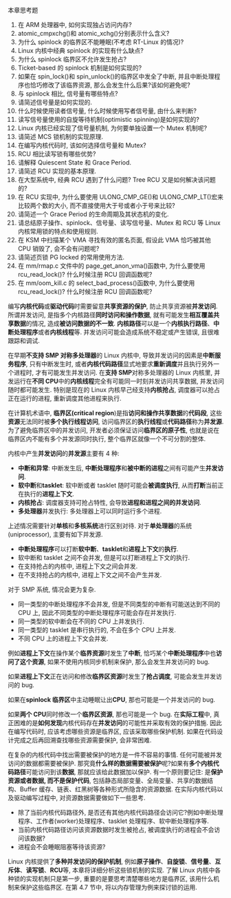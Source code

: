 本章思考题

1. 在 ARM 处理器中, 如何实现独占访问内存?
2. atomic\_cmpxchg()和 atomic\_xchg()分别表示什么含义?
3. 为什么 spinlock 的临界区不能睡眠(不考虑 RT\-Linux 的情况)?
4. Linux 内核中经典 spinlock 的实现有什么缺点?
5. 为什么 spinlock 临界区不允许发生抢占?
6. Ticket-based 的 spinlock 机制是如何实现的?
7. 如果在 spin\_lock()和 spin\_unlock()的临界区中发全了中断, 并且中断处理程序也恰巧修改了该临界资源, 那么会发生什么后果?该如何避免呢?
8. 与 spinlock 相比, 信号量有哪些特点?
9. 请简述信号量是如何实现的.
10. 什么时候使用读者信号量, 什么时候使用写者信号量, 由什么来判断?
11. 读写信号量使用的自旋等待机制(optimistic spinning)是如何实现的?
12. Linux 内核已经实现了信号量机制, 为何要单独设置一个 Mutex 机制呢?
13. 请简述 MCS 锁机制的实现原理.
14. 在编写内核代码时, 该如何选择信号量和 Mutex?
15. RCU 相比读写锁有哪些优势?
16. 请解释 Quiescent State 和 Grace Period.
17. 请简述 RCU 实现的基本原理.
18. 在大型系统中, 经典 RCU 遇到了什么问题? Tree RCU 又是如何解决该问题的?
19. 在 RCU 实现中, 为什么要使用 ULONG\_CMP\_GE()和 ULONG\_CMP\_LT()宏来比较两个数的大小, 而不直接使用大于号或者小于号来比较?
20. 请简述一个 Grace Period 的生命周期及其状态机的变化.
21. 请总结原子操作、spinlock、信号量、读写信号量、Mutex 和 RCU 等 Linux 内核常用锁的特点和使用规则.
22. 在 KSM 中扫描某个 VMA 寻找有效的匿名页面, 假设此 VMA 恰巧被其他 CPU 销毁了, 会不会有问题呢?
23. 请简述页锁 PG locked 的常用使用方法.
24. 在 mm/rmap.c 文件中的 page\_get\_anon\_vma()函数中, 为什么要使用 rcu\_read\_lock()? 什么时候注册 RCU 回调函数呢?
25. 在 mm/oom\_kill.c 的 select\_bad\_process()函数中, 为什么要使用 rcu\_read\_lock()? 什么时候注册 RCU 回调函数呢?

编写**内核代码**或**驱动代码**时需要留意**共享资源的保护**, 防止共享资源被**并发访问**. 所谓并发访问, 是指多个内核路径**同时访问和操作数据**, 就有可能发生**相互覆盖共享数据**的情况, 造成**被访问数据的不一致**. **内核路径**可以是一个**内核执行路径**、**中断处理程序**或者**内核线程**等. 并发访问可能会造成系统不稳定或产生错误, 且很难跟踪和调试.

在早期**不支持 SMP 对称多处理器**的 Linux 内核中, 导致并发访问的因素是**中断服务程序**, 只有中断发生时, 或者**内核代码路径**显式地要求**重新调度**并且执行另外一个进程时, 才有可能发生并发访问. 在**支持 SMP**对称多处理器的 Linux 内核里, 并发运行在**不同 CPU**中的**内核线程**完全有可能同一时刻并发访问共享数据, 并发访问随时都可能发生. 特别是现在的 Linux 内核早己经支持**内核抢占**, 调度器可以抢占正在运行的进程, 重新调度其他进程来执行.

在计算机术语中, **临界区(critical region**)是指**访问和操作共享数据**的**代码段**, 这些**资源**无法同时被**多个执行线程访问**, 访问临界区的**执行线程**或**代码路径**称为**并发源**. 为了避免临界区中的并发访问, 开发者必须保证访问**临界区的原子性**, 也就是说在临界区内不能有多个并发源同时执行, 整个临界区就像一个不可分割的整体.

内核中产生**并发访问**的**并发源**主要有 4 种:

- **中断和异常**: 中断发生后, **中断处理程序**和**被中断的进程**之间有可能产生**并发访问**.
- **软中断**和**tasklet**: 软中断或者 tasklet 随时可能会**被调度执行**, 从而**打断**当前正在执行的**进程上下文**.
- **内核抢占**: 调度器支持可抢占特性, 会导致**进程和进程之间的并发访问**.
- **多处理器**并发执行: 多处理器上可以同时运行多个进程.

上述情况需要针对**单核**和**多核系统**进行区别对待. 对于**单处理器**的系统(uniprocessor), 主要有如下并发源.

- **中断处理程序**可以打断**软中断**、**tasklet**和**进程上下文**的**执行**.
- 软中断和 tasklet 之间不会并发, 但是可以打断进程上下文的执行.
- 在支持抢占的内核中, 进程上下文之间会并发.
- 在不支持抢占的内核中, 进程上下文之间不会产生并发.

对于 SMP 系统, 情况会更为复杂.

- 同一类型的中断处理程序不会并发, 但是不同类型的中断有可能送达到不同的 CPU 上, 因此不同类型的中断处理程序可能会存在并发执行.
- 同一类型的软中断会在不同的 CPU 上并发执行.
- 同一类型的 tasklet 是串行执行的, 不会在多个 CPU 上并发.
- 不同 CPU 上的进程上下文会并发.

例如**进程上下文**在操作某个**临界资源**时发生了**中断**, 恰巧某个**中断处理程序**中也**访问了这个资源**, 如果不使用内核同步机制来保护, 那么会发生并发访问的 bug.

如果**进程上下文**正在访问和修改**临界区资源**时发生了**抢占调度**, 可能会发生并发访问的 bug.

如果在**spinlock 临界区**中主动睡眠让出**CPU**, 那也可能是一个并发访问的 bug.

如果**两个 CPU**同时修改一个**临界区资源**, 那也可能是一个 bug. 在**实际工程**中, 真正困难的是**如何发现**内核代码存在**并发访问**的可能性并采取有效的保护措施. 因此在编写代码时, 应该考虑哪些资源是临界区, 应该采取哪些保护机制. 如果在代码设计完成之后再回溯查找哪些资源需要保护, 会非常困难.

在复杂的内核代码中找出需要被保护的地方是一件不容易的事情. 任何可能被并发访问的数据都需要被保护. 那究竟**什么样的数据需要被保护**呢?如果有**多个内核代码路径**可能访问到该**数据**, 那就应该给此数据加以保护. 有一个原则要记住: 是**保护资源或者数据, 而不是保护代码**, 包括静态局部变量、全局变量、共享的数据结构、Buffer 缓存、链表、红黑树等各种形式所隐含的资源数据. 在实际内核代码以及驱动编写过程中, 对资源数据需要做如下一些思考.

- 除了当前内核代码路径外, 是否还有其他内核代码路径会访问它?例如中断处理程序、工作者(worker)处理程序、tasklet 处理程序、软中断处理程序等.
-  当前内核代码路径访问该资源数据时发生被抢占, 被调度执行的进程会不会访问该数据?
- 进程会不会睡眠阻塞等待该资源?

Linux 内核提供了**多种并发访问的保护机制**, 例如**原子操作**、**自旋锁**、**信号量**、**互斥体**、**读写锁**、**RCU**等, 本章将详细分析这些锁机制的实现. 了解 Linux 内核中各种锁的实现机制只是第一步, 重要的是要思考清楚哪些地方是临界区, 该用什么机制来保护这些临界区. 在第 4.7 节中, 将以内存管理为例来探讨锁的运用.